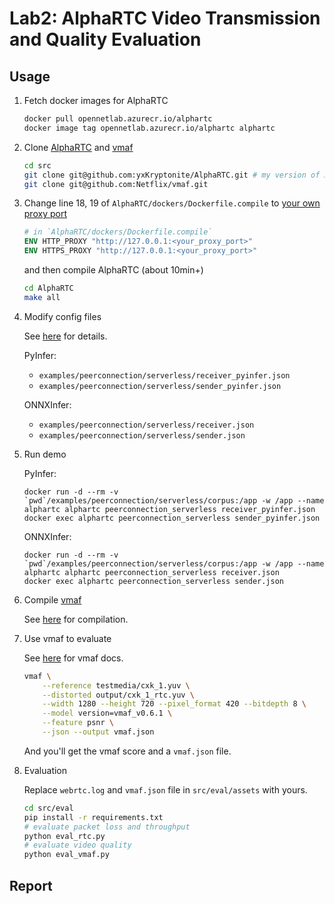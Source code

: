 # Lab2: AlphaRTC Video Transmission and Quality Evaluation

## Usage

1. Fetch docker images for AlphaRTC

    ```bash
    docker pull opennetlab.azurecr.io/alphartc
    docker image tag opennetlab.azurecr.io/alphartc alphartc
    ```

2. Clone [AlphaRTC](https://github.com/yxKryptonite/AlphaRTC) and [vmaf](https://github.com/Netflix/vmaf)

    ```bash
    cd src
    git clone git@github.com:yxKryptonite/AlphaRTC.git # my version of AlphaRTC
    git clone git@github.com:Netflix/vmaf.git
    ```

3. Change line 18, 19 of `AlphaRTC/dockers/Dockerfile.compile` to [your own proxy port](https://github.com/alanhg/others-note/issues/503)

    ```Dockerfile
    # in `AlphaRTC/dockers/Dockerfile.compile`
    ENV HTTP_PROXY "http://127.0.0.1:<your_proxy_port>"
    ENV HTTPS_PROXY "http://127.0.0.1:<your_proxy_port>"
    ```

    and then compile AlphaRTC (about 10min+)

    ```bash
    cd AlphaRTC
    make all
    ```

4. Modify config files

    See [here](https://github.com/yxKryptonite/AlphaRTC#configurations-for-peerconnection_serverless) for details.

    PyInfer:

    - `examples/peerconnection/serverless/receiver_pyinfer.json`
    - `examples/peerconnection/serverless/sender_pyinfer.json`

    ONNXInfer:

    - `examples/peerconnection/serverless/receiver.json`
    - `examples/peerconnection/serverless/sender.json`

5. Run demo

    PyInfer:

    ```shell
    docker run -d --rm -v `pwd`/examples/peerconnection/serverless/corpus:/app -w /app --name alphartc alphartc peerconnection_serverless receiver_pyinfer.json
    docker exec alphartc peerconnection_serverless sender_pyinfer.json
    ```

    ONNXInfer:

    ```shell
    docker run -d --rm -v `pwd`/examples/peerconnection/serverless/corpus:/app -w /app --name alphartc alphartc peerconnection_serverless receiver.json
    docker exec alphartc peerconnection_serverless sender.json
    ```

6.  Compile [vmaf](https://github.com/Netflix/vmaf)

    See [here](https://github.com/Netflix/vmaf/blob/master/libvmaf/README.md) for compilation.

7.  Use vmaf to evaluate

    See [here](https://github.com/Netflix/vmaf/blob/master/libvmaf/tools/README.md) for vmaf docs.

    ```bash
    vmaf \
        --reference testmedia/cxk_1.yuv \
        --distorted output/cxk_1_rtc.yuv \
        --width 1280 --height 720 --pixel_format 420 --bitdepth 8 \
        --model version=vmaf_v0.6.1 \
        --feature psnr \
        --json --output vmaf.json
    ```

    And you'll get the vmaf score and a `vmaf.json` file.

8. Evaluation

    Replace `webrtc.log` and `vmaf.json` file in `src/eval/assets` with yours.

    ```bash
    cd src/eval
    pip install -r requirements.txt
    # evaluate packet loss and throughput
    python eval_rtc.py
    # evaluate video quality
    python eval_vmaf.py
    ```

## Report